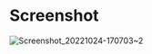 # Screenshot
![Screenshot_20221024-170703~2](https://user-images.githubusercontent.com/114278627/197519363-15fc511b-e2b1-42a1-a108-b6dbb010da09.png)
